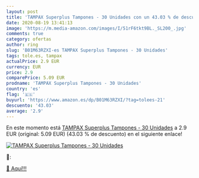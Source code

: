 ```yaml
---
layout: post
title: 'TAMPAX Superplus Tampones - 30 Unidades con un 43.03 % de descuento'
date: 2020-08-19 13:41:13
image: 'https://m.media-amazon.com/images/I/51rF6tkt9BL._SL200_.jpg'
comments: true
category: ofertas
author: ring
slug: 'B01M63RZXI-es TAMPAX Superplus Tampones - 30 Unidades'
tags: tole.es, tampax
actualPrice: 2.9 EUR
currency: EUR
price: 2.9
comparePrice: 5.09 EUR
prodname: 'TAMPAX Superplus Tampones - 30 Unidades'
country: 'es'
flag: '🇪🇸'
buyurl: 'https://www.amazon.es/dp/B01M63RZXI/?tag=tolees-21'
descuento: '43.03'
average: '2.9'
---
```


En este momento está [TAMPAX Superplus Tampones - 30 Unidades](https://www.amazon.es/dp/B01M63RZXI/?tag=tolees-21) a 2.9 EUR (original: 5.09 EUR) (43.03 %  de descuento) en el siguiente enlace!

[![TAMPAX Superplus Tampones - 30 Unidades](https://m.media-amazon.com/images/I/51rF6tkt9BL._SL200_.jpg)](https://www.amazon.es/dp/B01M63RZXI/?tag=tolees-21)

🔎:


[🛒 Aquí!!!](https://www.amazon.es/dp/B01M63RZXI/?tag=tolees-21)

